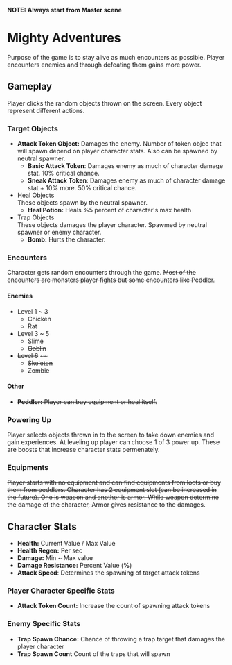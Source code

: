 **NOTE: Always start from Master scene**
# Mighty Adventures
 Purpose of the game is to stay alive as much encounters as possible. Player encounters enemies and through defeating them gains more power. 
## Gameplay
 Player clicks the random objects thrown on the screen. Every object represent different actions.
### Target Objects
- **Attack Token Object:** Damages the enemy. Number of token objec that will spawn depend on player character stats. Also can be spawned by neutral spawner.
    - **Basic Attack Token**: Damages enemy as much of character damage stat. 10% critical chance.
    - **Sneak Attack Token**: Damages enemy as much of character damage stat + 10% more. 50% critical chance.
- Heal Objects  
    These objects spawn by the neutral spawner.
    - **Heal Potion:** Heals %5 percent of character's max health
- Trap Objects  
    These objects damages the player character. Spawmed by neutral spawner or enemy character.
    - **Bomb:** Hurts the character.
### Encounters
 Character gets random encounters through the game. ~~Most of the encounters are monsters player fights but some encounters like Peddler.~~
#### Enemies
- Level 1 ~ 3
    - Chicken
    - Rat
- Level 3 ~ 5
    - Slime
    - ~~Goblin~~
- ~~Level 6~~ ~~ 
    - ~~Skeleton~~
    - ~~Zombie~~
#### Other
- ~~**Peddler:** Player can buy equipment or heal itself.~~
### Powering Up
 Player selects objects thrown in to the screen to take down enemies and gain experiences. At leveling up player can choose 1 of 3 power up. These are boosts that increase character stats permenately.
### Equipments
 ~~Player starts with no equipment and can find equipments from loots or buy them from peddlers. Character has 2 equipment slot (can be increased in the future). One is weapon and another is armor. While weapon determine the damage of the character, Armor gives resistance to the damages.~~
## Character Stats
- **Health:** Current Value / Max Value
- **Health Regen:** Per sec
- **Damage:** Min ~ Max value
- **Damage Resistance:** Percent Value (**%**)
- **Attack Speed**: Determines the spawning of target attack tokens
### Player Character Specific Stats
- **Attack Token Count:** Increase the count of spawning attack tokens
### Enemy Specific Stats
- **Trap Spawn Chance:** Chance of throwing a trap target that damages the player character
- **Trap Spawn Count** Count of the traps that will spawn